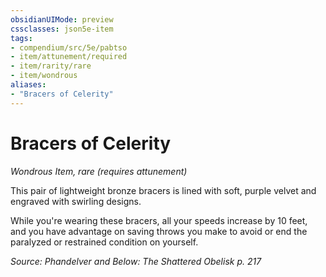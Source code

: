 ```yaml
---
obsidianUIMode: preview
cssclasses: json5e-item
tags:
- compendium/src/5e/pabtso
- item/attunement/required
- item/rarity/rare
- item/wondrous
aliases: 
- "Bracers of Celerity"
---
```

# Bracers of Celerity
*Wondrous Item, rare (requires attunement)*  


This pair of lightweight bronze bracers is lined with soft, purple velvet and engraved with swirling designs.

While you're wearing these bracers, all your speeds increase by 10 feet, and you have advantage on saving throws you make to avoid or end the paralyzed or restrained condition on yourself.

*Source: Phandelver and Below: The Shattered Obelisk p. 217*